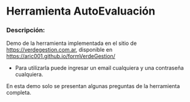 # Herramienta AutoEvaluación

### Descripción:
Demo de la herramienta implementada en el sitio de https://verdegestion.com.ar, disponible en https://aric001.github.io/formVerdeGestion/
- Para utilizarla puede ingresar un email cualquiera y una contraseña cualquiera.

En esta demo solo se presentan algunas preguntas de la herramienta completa.
